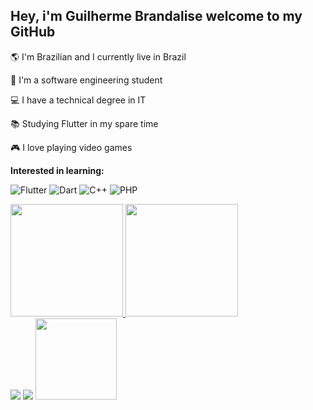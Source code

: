 ## Hey, i'm Guilherme Brandalise welcome to my GitHub

🌎 I'm Brazilian and I currently live in Brazil

🎒 I'm a software engineering student

💻 I have a technical degree in IT

📚 Studying Flutter in my spare time

🎮 I love playing video games

**Interested in learning:**

![Flutter](https://img.shields.io/badge/-Flutter-black?&logo=flutter)
![Dart](https://img.shields.io/badge/-Dart-black?logo=Dart&logoColor=white)
![C++](https://img.shields.io/badge/-C++-black?logo=Cplusplus&logoColor=white)
![PHP](https://img.shields.io/badge/-PHP-black?logo=PHP&logoColor=white)

<div>
 <a href="https://github.com/guibrandalisee">
 <img height="180em" src="https://github-readme-stats.vercel.app/api?username=guibrandalisee&show_icons=true&theme=dark&include_all_commits=true&count_private=true&bg_color=141E30&title_color=ffc300&border-radius=5&icon_color=9a031e&text_color=fff&hide_border=true"/>
 <img height="180em" src="https://github-readme-stats.vercel.app/api/top-langs/?username=guibrandalisee&layout=compact&langs_count=7&theme=dark&bg_color=141E30&title_color=ffc300&border-radius=5&text_color=fff&hide_border=true"/>
</div>

<div> 
 <a href = "mailto:guisb37@gmail.com"><img src="https://img.shields.io/badge/Gmail-D14836?style=for-the-badge&logo=gmail&logoColor=white" target="_blank"></a>
 <a href="https://www.linkedin.com/in/guibrandalisee/" target="_blank"><img src="https://img.shields.io/badge/-LinkedIn-%230077B5?style=for-the-badge&logo=linkedin&logoColor=white" target="_blank"></a> 

 <img src="https://user-images.githubusercontent.com/41174096/127936224-7e49379e-fdaf-4068-bc55-bf1e0a543c5b.png" height="130">
